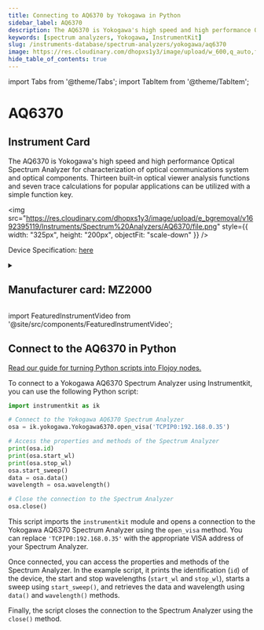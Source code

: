 ```yaml
---
title: Connecting to AQ6370 by Yokogawa in Python
sidebar_label: AQ6370
description: The AQ6370 is Yokogawa's high speed and high performance Optical Spectrum Analyzer for characterization of optical communications system and optical components. Thirteen built-in optical viewer analysis functions and seven trace calculations for popular applications can be utilized with a simple function key.
keywords: [spectrum analyzers, Yokogawa, InstrumentKit]
slug: /instruments-database/spectrum-analyzers/yokogawa/aq6370
image: https://res.cloudinary.com/dhopxs1y3/image/upload/w_600,q_auto,f_auto/e_bgremoval/v1692395119/Instruments/Spectrum%20Analyzers/AQ6370/file.jpg
hide_table_of_contents: true
---
```


import Tabs from '@theme/Tabs';
import TabItem from '@theme/TabItem';

# AQ6370

## Instrument Card

<div className="flex">

<div>

The AQ6370 is Yokogawa's high speed and high performance Optical Spectrum Analyzer for characterization of optical communications system and optical components. Thirteen built-in optical viewer analysis functions and seven trace calculations for popular applications can be utilized with a simple function key.

</div>

<img src="https://res.cloudinary.com/dhopxs1y3/image/upload/e_bgremoval/v1692395119/Instruments/Spectrum%20Analyzers/AQ6370/file.png" style={{ width: "325px", height: "200px", objectFit: "scale-down" }} />

</div>

<div className="flex text-center">

<p>Device Specification: <a target="\_blank" href="https://cdn.tmi.yokogawa.com/IM735301-01E.pdf">here</a></p>

</div>

<details style={{ marginTop: "15px"}}>
<summary><h2>Manufacturer card: MZ2000</h2></summary>

<img src="https://res.cloudinary.com/dhopxs1y3/image/upload/v1692806180/Instruments/Vendor%20Logos/Yokogawa.png" style={{ width: "100%", height: "170px",objectFit: "scale-down" }} />

Yokogawa is a leading provider of Industrial Automation and Test and Measurement solutions. Combining superior technology with engineering services, project management, and maintenance, Yokogawa delivers field proven operational efficiency, safety, quality, and reliability.

<ul>
  <li>Headquarters: Japan</li>
  <li>Yearly Revenue (millions, USD): 318.0</li>
  <li>Vendor Website: <a href="https://www.yokogawa.com/">here</a></li>
</ul>
</details>

import FeaturedInstrumentVideo from '@site/src/components/FeaturedInstrumentVideo';

<FeaturedInstrumentVideo category='WIDGET2000' manufacturer='MZ2000'></FeaturedInstrumentVideo>


## Connect to the AQ6370 in Python

[Read our guide for turning Python scripts into Flojoy nodes.](https://docs.flojoy.ai/custom-nodes/creating-custom-node/)
<Tabs>

<TabItem value="Flojoy" label="Flojoy" className="flojoy-instrument-tabs">

<NodeCardCollection category='WIDGET2000' manufacturer='MZ2000'></NodeCardCollection>

</TabItem>
<TabItem value="InstrumentKit" label="InstrumentKit">

To connect to a Yokogawa AQ6370 Spectrum Analyzer using Instrumentkit, you can use the following Python script:

```python
import instrumentkit as ik

# Connect to the Yokogawa AQ6370 Spectrum Analyzer
osa = ik.yokogawa.Yokogawa6370.open_visa('TCPIP0:192.168.0.35')

# Access the properties and methods of the Spectrum Analyzer
print(osa.id)
print(osa.start_wl)
print(osa.stop_wl)
osa.start_sweep()
data = osa.data()
wavelength = osa.wavelength()

# Close the connection to the Spectrum Analyzer
osa.close()
```

This script imports the `instrumentkit` module and opens a connection to the Yokogawa AQ6370 Spectrum Analyzer using the `open_visa` method. You can replace `'TCPIP0:192.168.0.35'` with the appropriate VISA address of your Spectrum Analyzer.

Once connected, you can access the properties and methods of the Spectrum Analyzer. In the example script, it prints the identification (`id`) of the device, the start and stop wavelengths (`start_wl` and `stop_wl`), starts a sweep using `start_sweep()`, and retrieves the data and wavelength using `data()` and `wavelength()` methods.

Finally, the script closes the connection to the Spectrum Analyzer using the `close()` method.

</TabItem>
</Tabs>
